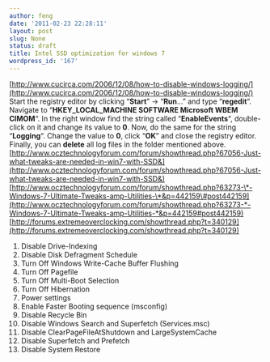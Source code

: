 ```yaml
---
author: feng
date: '2011-02-23 22:28:11'
layout: post
slug: None
status: draft
title: Intel SSD optimization for windows 7
wordpress_id: '167'
---
```


[http://www.cucirca.com/2006/12/08/how-to-disable-windows-logging/](http://www.cucirca.com/2006/12/08/how-to-disable-windows-logging/)
Start the registry editor by clicking “**Start**” -\> “**Run**…”
and type “**regedit**“. Navigate to
“**HKEY\_LOCAL\_MACHINE SOFTWARE Microsoft WBEM CIMOM**“. In the
right window find the string called “**EnableEvents**“,
double-click on it and change its value to **0**. Now, do the same
for the string “**Logging**“. Change the value to **0**, click
“**OK**” and close the registry editor. Finally, you can **delete**
all log files in the folder mentioned above.
[http://www.ocztechnologyforum.com/forum/showthread.php?67056-Just-what-tweaks-are-needed-in-win7-with-SSD&](http://www.ocztechnologyforum.com/forum/showthread.php?67056-Just-what-tweaks-are-needed-in-win7-with-SSD&)
[http://www.ocztechnologyforum.com/forum/showthread.php?63273-\*-Windows-7-Ultimate-Tweaks-amp-Utilities-\*&p=442159\#post442159](http://www.ocztechnologyforum.com/forum/showthread.php?63273-*-Windows-7-Ultimate-Tweaks-amp-Utilities-*&p=442159#post442159)
[http://forums.extremeoverclocking.com/showthread.php?t=340129](http://forums.extremeoverclocking.com/showthread.php?t=340129)
1.  Disable Drive-Indexing
2.  Disable Disk Defragment Schedule
3.  Turn Off Windows Write-Cache Buffer Flushing
4.  Turn Off Pagefile
5.  Turn Off Multi-Boot Selection
6.  Turn Off Hibernation
7.  Power settings
8.  Enable Faster Booting sequence (msconfig)
9.  Disable Recycle Bin
10. Disable Windows Search and Superfetch (Services.msc)
11. Disable ClearPageFileAtShutdown and LargeSystemCache
12. Disable Superfetch and Prefetch
13. Disable System Restore



